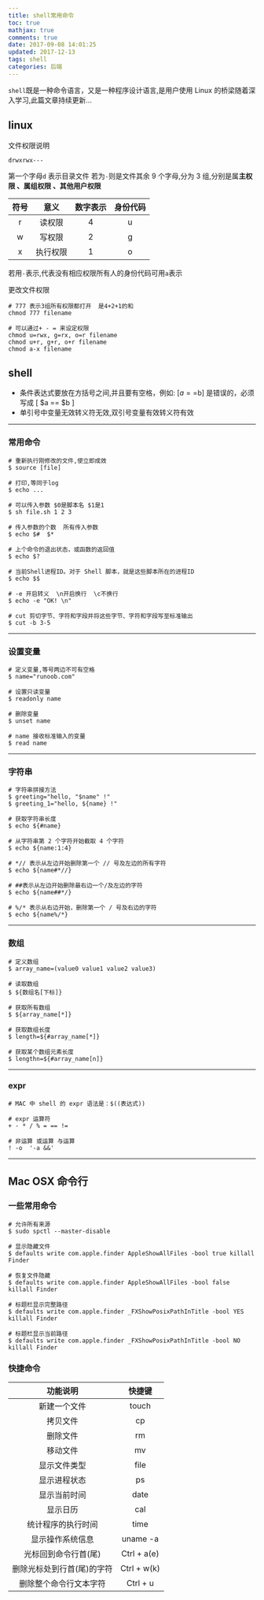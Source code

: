 ```yaml
---
title: shell常用命令
toc: true
mathjax: true
comments: true
date: 2017-09-08 14:01:25
updated: 2017-12-13
tags: shell
categories: 后端
---
```


`shell`既是一种命令语言，又是一种程序设计语言,是用户使用 Linux 的桥梁随着深入学习,此篇文章持续更新...

<!-- more -->

## linux

文件权限说明

```
drwxrwx---
```

第一个字母`d` 表示目录文件 若为`-`则是文件其余 9 个字母,分为 3 组,分别是属**主权限 、属组权限 、其他用户权限**

| 符号 |   意义   | 数字表示 | 身份代码 |
| :--: | :------: | :------: | :------: |
|  r   |  读权限  |    4     |    u     |
|  w   |  写权限  |    2     |    g     |
|  x   | 执行权限 |    1     |    o     |

若用`-`表示,代表没有相应权限所有人的身份代码可用`a`表示

更改文件权限

```shell
# 777 表示3组所有权限都打开  是4+2+1的和
chmod 777 filename

# 可以通过+ - = 来设定权限
chmod u=rwx, g=rx, o=r filename
chmod u+r, g+r, o+r filename
chmod a-x filename
```

## shell

-   条件表达式要放在方括号之间,并且要有空格，例如: [$a==$b] 是错误的，必须写成 [ $a == $b ]
-   单引号中变量无效转义符无效,双引号变量有效转义符有效

---

### 常用命令

```shell
# 重新执行刚修改的文件,使立即成效
$ source [file]

# 打印,等同于log
$ echo ...

# 可以传入参数 $0是脚本名 $1是1
$ sh file.sh 1 2 3

# 传入参数的个数  所有传入参数
$ echo $#  $*

# 上个命令的退出状态，或函数的返回值
$ echo $?

# 当前Shell进程ID。对于 Shell 脚本，就是这些脚本所在的进程ID
$ echo $$

# -e 开启转义  \n开启换行  \c不换行
$ echo -e "OK! \n"

# cut 剪切字节、字符和字段并将这些字节、字符和字段写至标准输出
$ cut -b 3-5
```

---

### 设置变量

```shell
# 定义变量,等号两边不可有空格
$ name="runoob.com"

# 设置只读变量
$ readonly name

# 删除变量
$ unset name

# name 接收标准输入的变量
$ read name
```

---

### 字符串

```shell
# 字符串拼接方法
$ greeting="hello, "$name" !"
$ greeting_1="hello, ${name} !"

# 获取字符串长度
$ echo ${#name}

# 从字符串第 2 个字符开始截取 4 个字符
$ echo ${name:1:4}

# *// 表示从左边开始删除第一个 // 号及左边的所有字符
$ echo ${name#*//}

# ##表示从左边开始删除最右边一个/及左边的字符
$ echo ${name##*/}

# %/* 表示从右边开始，删除第一个 / 号及右边的字符
$ echo ${name%/*}
```

---

### 数组

```shell
# 定义数组
$ array_name=(value0 value1 value2 value3)

# 读取数组
$ ${数组名[下标]}

# 获取所有数组
$ ${array_name[*]}

# 获取数组长度
$ length=${#array_name[*]}

# 获取某个数组元素长度
$ lengthn=${#array_name[n]}
```

---

### expr

```shell
# MAC 中 shell 的 expr 语法是：$((表达式))

# expr 运算符
+ - * / % = == !=

# 非运算 或运算 与运算
! -o  '-a &&'
```

---

## Mac OSX 命令行

### 一些常用命令

```shell
# 允许所有来源
$ sudo spctl --master-disable

# 显示隐藏文件
$ defaults write com.apple.finder AppleShowAllFiles -bool true killall Finder

# 恢复文件隐藏
$ defaults write com.apple.finder AppleShowAllFiles -bool false killall Finder

# 标题栏显示完整路径
$ defaults write com.apple.finder _FXShowPosixPathInTitle -bool YES killall Finder

# 标题栏显示当前路径
$ defaults write com.apple.finder _FXShowPosixPathInTitle -bool NO killall Finder
```

### 快捷命令

|          功能说明          |   快捷键    |
| :------------------------: | :---------: |
|        新建一个文件        |    touch    |
|          拷贝文件          |     cp      |
|          删除文件          |     rm      |
|          移动文件          |     mv      |
|        显示文件类型        |    file     |
|        显示进程状态        |     ps      |
|        显示当前时间        |    date     |
|          显示日历          |     cal     |
|     统计程序的执行时间     |    time     |
|      显示操作系统信息      |  uname -a   |
|    光标回到命令行首(尾)    | Ctrl + a(e) |
| 删除光标处到行首(尾)的字符 | Ctrl + w(k) |
|   删除整个命令行文本字符   |  Ctrl + u   |
